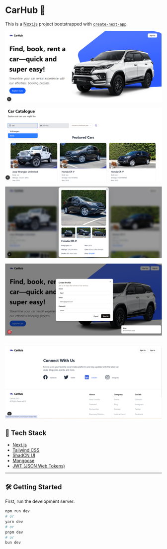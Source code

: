 # CarHub 🚗

This is a [Next.js](https://nextjs.org) project bootstrapped with [`create-next-app`](https://nextjs.org/docs/app/api-reference/cli/create-next-app).

![CarHub Hero](./public/front1.png)

![CarHub Hero](./public/front2.png)

![CarHub Hero](./public/front3.png)

![CarHub Hero](./public/front4.png)

![CarHub Hero](./public/front5.png)
---

## 🚀 Tech Stack

- [Next.js](https://nextjs.org)
- [Tailwind CSS](https://tailwindcss.com)
- [ShadCN UI](https://ui.shadcn.com/)
- [Mongoose](https://mongoosejs.com/)
- [JWT (JSON Web Tokens)](https://jwt.io)

---

## 🛠️ Getting Started

First, run the development server:

```bash
npm run dev
# or
yarn dev
# or
pnpm dev
# or
bun dev
